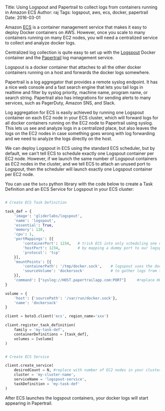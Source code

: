 Title:  Using Logspout and Papertrail to collect logs from containers running in Amazon ECS
Author: raj
Tags:   logspout, aws, ecs, docker, papertrail
Date:   2016-03-01


Amazon [ECS](https://aws.amazon.com/ecs/) is a container management service that makes it
easy to deploy Docker containers on AWS. However, once you scale to many containers running
on many EC2 nodes, you will need a centralized service to collect and analyze docker logs.

Centralized log collection is quite easy to set up with the [Logspout](https://github.com/gliderlabs/logspout)
Docker container and the [Papertrail](https://papertrailapp.com) log management service.

Logspout is a docker container that attaches to all the other docker containers running
on a host and forwards the docker logs somewhere.

Papertrail is a log aggregator that provides a remote syslog endpoint. It has a nice
web console and a fast search engine that lets you tail logs in realtime and
filter by syslog priority, machine name, program name, or search string.
Papertrail also has integrations for sending alerts to many services, such as PagerDuty,
Amazon SNS, and Slack.

Log aggregation for ECS is easily achieved by running one Logspout container on
each EC2 node in your ECS cluster, which will forward logs for all docker containers
running on the EC2 node to Papertrail using syslog. This lets us see and analyze
logs in a centralized place, but also leaves the logs on the EC2 nodes in case
something goes wrong with log forwarding and we need to analyze the logs
directly on the host.

We can deploy Logspout in ECS using the standard ECS scheduler, but by default, we can't
tell ECS to schedule exactly one Logspout container per EC2 node. However, if we launch
the same number of Logspout containers as EC2 nodes in the cluster, and we tell ECS to
attach an unused port to Logspout, then the scheduler will launch exactly one Logspout
container per EC2 node.

You can use the `boto` python library with the code below to create a Task Definition and
an ECS Service for Logspout in your ECS cluster:

```python

# Create ECS Task Definition

task_def = {
    'image': 'gliderlabs/logspout',
    'name': 'logspout',
    'essential': True,
    'memory': 128,
    'cpu': 1,
    'portMappings': [{
        'containerPort': 1234,   # trick ECS into only scheduling one container per node
        'hostPort': 1234,        # by mapping a dummy port to our logspout container
        'protocol': 'tcp'
    }],
    'mountPoints': [{
        'containerPath': '/tmp/docker.sock',    # logspout uses the docker unix socket
        'sourceVolume': 'dockersock'            # to gather logs from the other containers
    }],
    'command': ["syslog://HOST.papertrailapp.com:PORT"]     #replace HOST and PORT with your account's config
}

volume = {
    'host': {'sourcePath': '/var/run/docker.sock'},
    'name': 'dockersock'
}

client = boto3.client('ecs', region_name='xxx')

client.register_task_definition(
    family = 'my-task-def',
    containerDefinitions = [task_def],
    volumes = [volume]
)


# Create ECS Service

client.create_service(
    desiredCount = N, #replace with number of EC2 nodes in your cluster
    cluster = 'my-cluster-name',
    serviceName = 'logspout-service',
    taskDefinition = 'my-task-def'
)
```

After ECS launches the logspout containers, your docker logs will start appearing in Papertrail.
